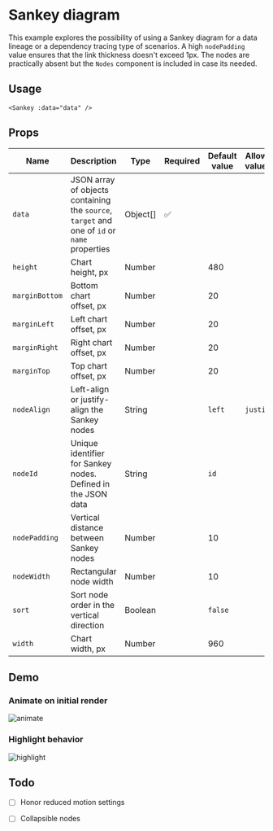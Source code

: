 # Sankey diagram

This example explores the possibility of using a Sankey diagram for a data lineage or a dependency tracing type of scenarios. A high `nodePadding` value ensures that the link thickness doesn't exceed 1px. The nodes are practically absent but the `Nodes` component is included in case its needed.

## Usage

```vue
<Sankey :data="data" />
```

## Props

|Name|Description|Type|Required|Default value|Allowed value(s)|
|--|--|--|--|--|--|
|`data`|JSON array of objects containing the `source`, `target` and one of `id` or `name` properties|Object[]|✅|||
|`height`|Chart height, px|Number||480||
|`marginBottom`|Bottom chart offset, px|Number||20||
|`marginLeft`|Left chart offset, px|Number||20||
|`marginRight`|Right chart offset, px|Number||20||
|`marginTop`|Top chart offset, px|Number||20||
|`nodeAlign`|Left-align or justify-align the Sankey nodes|String||`left`|`justify`|
|`nodeId`|Unique identifier for Sankey nodes. Defined in the JSON data|String||`id`||
|`nodePadding`|Vertical distance between Sankey nodes|Number||10||
|`nodeWidth`|Rectangular node width|Number||10||
|`sort`|Sort node order in the vertical direction|Boolean||`false`||
|`width`|Chart width, px|Number||960||

## Demo

### Animate on initial render

![animate](https://user-images.githubusercontent.com/505739/164956042-df35b3f8-6a04-4f0d-9de4-d8f20395ee8a.gif)

### Highlight behavior

![highlight](https://user-images.githubusercontent.com/505739/164955957-9fc4e62e-6918-415a-97d3-dbe6e42f422d.gif)

## Todo

- [ ] Honor reduced motion settings
- [ ] Collapsible nodes

